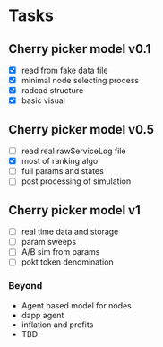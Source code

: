 # Tasks

## Cherry picker model v0.1

- [x] read from fake data file
- [x] minimal node selecting process
- [x] radcad structure
- [x] basic visual

## Cherry picker model v0.5

- [ ] read real rawServiceLog file
- [x] most of ranking algo
- [ ] full params and states
- [ ] post processing of simulation

## Cherry picker model v1

- [ ] real time data and storage
- [ ] param sweeps
- [ ] A/B sim from params
- [ ] pokt token denomination

### Beyond

- Agent based model for nodes
- dapp agent
- inflation and profits
- TBD
